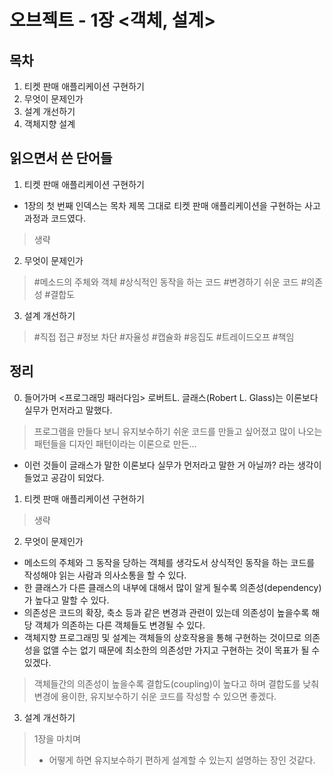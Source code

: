 # 오브젝트 - 1장 <객체, 설계>

## 목차
1. 티켓 판매 애플리케이션 구현하기
2. 무엇이 문제인가
3. 설계 개선하기
4. 객체지향 설계

## 읽으면서 쓴 단어들
1. 티켓 판매 애플리케이션 구현하기
- 1장의 첫 번째 인덱스는 목차 제목 그대로 티켓 판매 애플리케이션을 구현하는 사고 과정과 코드였다.
> 생략

2. 무엇이 문제인가 
> #메소드의 주체와 객체 #상식적인 동작을 하는 코드 #변경하기 쉬운 코드 #의존성 #결합도

3. 설계 개선하기
> #직접 접근 #정보 차단 #자율성 #캡슐화 #응집도 #트레이드오프 #책임

## 정리
0. 들어가며 <프로그래밍 패러다임>
로버트L. 글래스(Robert L. Glass)는 이론보다 실무가 먼저라고 말했다.
> 프로그램을 만들다 보니 유지보수하기 쉬운 코드를 만들고 싶어졌고 많이 나오는 패턴들을 디자인 패턴이라는 이론으로 만든...
- 이런 것들이 글래스가 말한 이론보다 실무가 먼저라고 말한 거 아닐까? 라는 생각이 들었고 공감이 되었다.

1. 티켓 판매 애플리케이션 구현하기
> 생략

2. 무엇이 문제인가
- 메소드의 주체와 그 동작을 당하는 객체를 생각도서 상식적인 동작을 하는 코드를 작성해야 읽는 사람과 의사소통을 할 수 있다.
- 한 클래스가 다른 클래스의 내부에 대해서 많이 알게 될수록 의존성(dependency)가 높다고 말할 수 있다.
- 의존성은 코드의 확장, 축소 등과 같은 변경과 관련이 있는데 의존성이 높을수록 해당 객체가 의존하는 다른 객체들도 변경될 수 있다.
- 객체지향 프로그래밍 및 설계는 객체들의 상호작용을 통해 구현하는 것이므로 의존성을 없앨 수는 없기 때문에 최소한의 의존성만 가지고 구현하는 것이 목표가 될 수 있겠다.
> 객체들간의 의존성이 높을수록 결합도(coupling)이 높다고 하며 결합도를 낮춰 변경에 용이한, 유지보수하기 쉬운 코드를 작성할 수 있으면 좋겠다.

3. 설계 개선하기




> 1장을 마치며
> - 어떻게 하면 유지보수하기 편하게 설계할 수 있는지 설명하는 장인 것같다.
